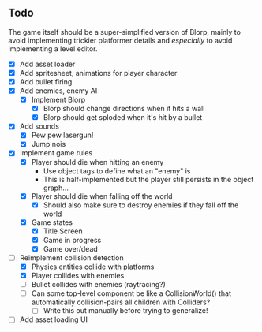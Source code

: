 ## Todo

The game itself should be a super-simplified version of Blorp, mainly to avoid implementing trickier platformer details and *especially* to avoid implementing a level editor.

* [x] Add asset loader
* [x] Add spritesheet, animations for player character
* [x] Add bullet firing
* [x] Add enemies, enemy AI
  * [x] Implement Blorp
    * [x] Blorp should change directions when it hits a wall
    * [x] Blorp should get sploded when it's hit by a bullet
* [x] Add sounds
  * [x] Pew pew lasergun!
  * [x] Jump nois
* [x] Implement game rules
  * [x] Player should die when hitting an enemy
    * Use object tags to define what an "enemy" is
    * This is half-implemented but the player still persists in the object graph...
  * [x] Player should die when falling off the world
    * [x] Should also make sure to destroy enemies if they fall off the world
  * [x] Game states
    * [x] Title Screen
    * [x] Game in progress
    * [x] Game over/dead
* [ ] Reimplement collision detection
  * [x] Physics entities collide with platforms
  * [x] Player collides with enemies
  * [ ] Bullet collides with enemies (raytracing?)
  * [ ] Can some top-level component be like a CollisionWorld() that automatically collision-pairs all children with Colliders?
    * [ ] Write this out manually before trying to generalize!
* [ ] Add asset loading UI